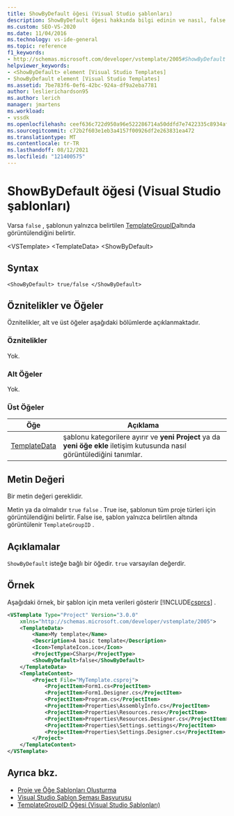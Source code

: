 ```yaml
---
title: ShowByDefault öğesi (Visual Studio şablonları)
description: ShowByDefault öğesi hakkında bilgi edinin ve nasıl, false olarak ayarlandığında, şablonun yalnızca belirtilen TemplateGroupID altında görüntüleneceğini belirtir.
ms.custom: SEO-VS-2020
ms.date: 11/04/2016
ms.technology: vs-ide-general
ms.topic: reference
f1_keywords:
- http://schemas.microsoft.com/developer/vstemplate/2005#ShowByDefault
helpviewer_keywords:
- <ShowByDefault> element [Visual Studio Templates]
- ShowByDefault element [Visual Studio Templates]
ms.assetid: 7be783f6-0ef6-42bc-924a-df9a2eba7781
author: leslierichardson95
ms.author: lerich
manager: jmartens
ms.workload:
- vssdk
ms.openlocfilehash: ceef636c722d950a96e522286714a50ddfd7e7422335c8934affd928357c234a
ms.sourcegitcommit: c72b2f603e1eb3a4157f00926df2e263831ea472
ms.translationtype: MT
ms.contentlocale: tr-TR
ms.lasthandoff: 08/12/2021
ms.locfileid: "121400575"
---
```

# <a name="showbydefault-element-visual-studio-templates"></a>ShowByDefault öğesi (Visual Studio şablonları)
Varsa `false` , şablonun yalnızca belirtilen [TemplateGroupID](../extensibility/templategroupid-element-visual-studio-templates.md)altında görüntülendiğini belirtir.

 \<VSTemplate> \<TemplateData>
 \<ShowByDefault>

## <a name="syntax"></a>Syntax

```
<ShowByDefault> true/false </ShowByDefault>
```

## <a name="attributes-and-elements"></a>Öznitelikler ve Öğeler
 Öznitelikler, alt ve üst öğeler aşağıdaki bölümlerde açıklanmaktadır.

### <a name="attributes"></a>Öznitelikler
 Yok.

### <a name="child-elements"></a>Alt Öğeler
 Yok.

### <a name="parent-elements"></a>Üst Öğeler

|Öğe|Açıklama|
|-------------|-----------------|
|[TemplateData](../extensibility/templatedata-element-visual-studio-templates.md)|şablonu kategorilere ayırır ve **yeni Project** ya da **yeni öğe ekle** iletişim kutusunda nasıl görüntülediğini tanımlar.|

## <a name="text-value"></a>Metin Değeri
 Bir metin değeri gereklidir.

 Metin ya da olmalıdır `true` `false` . True ise, şablonun tüm proje türleri için görüntülendiğini belirtir. False ise, şablon yalnızca belirtilen altında görüntülenir `TemplateGroupID` .

## <a name="remarks"></a>Açıklamalar
 `ShowByDefault` isteğe bağlı bir öğedir. `true` varsayılan değerdir.

## <a name="example"></a>Örnek
 Aşağıdaki örnek, bir şablon için meta verileri gösterir [!INCLUDE[csprcs](../data-tools/includes/csprcs_md.md)] .

```xml
<VSTemplate Type="Project" Version="3.0.0"
    xmlns="http://schemas.microsoft.com/developer/vstemplate/2005">
    <TemplateData>
        <Name>My template</Name>
        <Description>A basic template</Description>
        <Icon>TemplateIcon.ico</Icon>
        <ProjectType>CSharp</ProjectType>
        <ShowByDefault>false</ShowByDefault>
    </TemplateData>
    <TemplateContent>
        <Project File="MyTemplate.csproj">
            <ProjectItem>Form1.cs<ProjectItem>
            <ProjectItem>Form1.Designer.cs</ProjectItem>
            <ProjectItem>Program.cs</ProjectItem>
            <ProjectItem>Properties\AssemblyInfo.cs</ProjectItem>
            <ProjectItem>Properties\Resources.resx</ProjectItem>
            <ProjectItem>Properties\Resources.Designer.cs</ProjectItem>
            <ProjectItem>Properties\Settings.settings</ProjectItem>
            <ProjectItem>Properties\Settings.Designer.cs</ProjectItem>
        </Project>
    </TemplateContent>
</VSTemplate>
```

## <a name="see-also"></a>Ayrıca bkz.
- [Proje ve Öğe Şablonları Oluşturma](../ide/creating-project-and-item-templates.md)
- [Visual Studio Şablon Şeması Başvurusu](../extensibility/visual-studio-template-schema-reference.md)
- [TemplateGroupID Öğesi (Visual Studio Şablonları)](../extensibility/templategroupid-element-visual-studio-templates.md)
